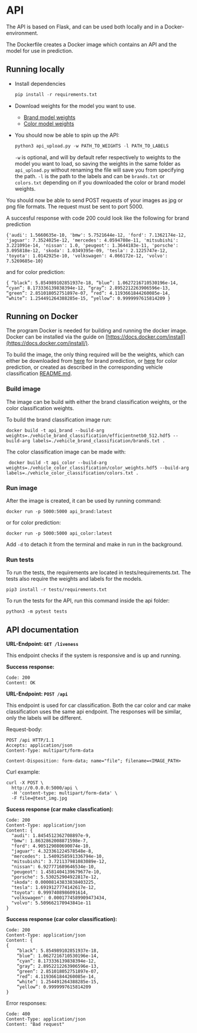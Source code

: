 # API

The API is based on Flask, and can be used both locally and in a Docker-environment.

The Dockerfile creates a Docker image which contains an API and the model for use in prediction.
 

## Running locally

* Install dependencies
   ```py
   pip install -r requirements.txt
   ```

* Download weights for the model you want to use.
  * [Brand model weights](https://drive.google.com/file/d/1CXWGf2hj_sJXIsSE4wfqUOqIv-EsYf7x/view?usp=sharing)
  * [Color model weights](https://drive.google.com/file/d/1lRUEykbsTh3VXAQqPaILYLzWt2cDDsBP/view?usp=sharing)

* You should now be able to spin up the API:

  ```py
  python3 api_upload.py -w PATH_TO_WEIGHTS -l PATH_TO_LABELS
  ```

   `-w` is optional, and will by default refer respectively to weights to the model you want to load, so saving the weights in the same folder as `api_upload.py` without renaming the file will save you from specifying the path.
   `-l` is the path to the labels and can be `brands.txt` or `colors.txt` depending on if you downloaded the color or brand model weights.
   
 You should now be able to send POST requests of your images as jpg or png file formats. The request must be sent to port 5000.

 A succesful response with code 200 could look like the following for brand prediction
 ```
 {'audi': 1.5660635e-10, 'bmw': 5.7521644e-12, 'ford': 7.1362174e-12, 'jaguar': 7.3524025e-12, 'mercedes': 4.0594708e-11, 'mitsubishi': 3.221091e-14, 'nissan': 1.0, 'peugeot': 1.3644183e-11, 'porsche': 3.095818e-12, 'skoda': 1.0349395e-09, 'tesla': 2.1225747e-12, 'toyota': 1.0142925e-10, 'volkswagen': 4.066172e-12, 'volvo': 7.5269685e-10}
 ```

and for color prediction:
 ```
{ “black”: 5.854989102851937e-18, “blue”: 1.0627216710530196e-14, “cyan”: 8.173336139838394e-12, “gray”: 2.8952212263906596e-13, “green”: 2.851018052751897e-07, “red”: 4.1193661844260085e-14, “white”: 1.254491264388285e-15, “yellow”: 0.9999997615814209 }
 ```

## Running on Docker

The program Docker is needed for building and running the docker image.
Docker can be installed via the guide on [https://docs.docker.com/install](https://docs.docker.com/install/). 

To build the image, the only thing required will be the weights, which can either be downloaded from [here](https://drive.google.com/file/d/1CXWGf2hj_sJXIsSE4wfqUOqIv-EsYf7x/view?usp=sharing) for brand prediction, or [here](https://drive.google.com/file/d/1lRUEykbsTh3VXAQqPaILYLzWt2cDDsBP/view?usp=sharing) for color prediction, or created as described in the corresponding vehicle classification [README.md](../README.md).


### Build image

The image can be build with either the brand classification weights, or the color classification weights.

To build the brand classification image run:
```
docker build -t api_brand --build-arg weights=./vehicle_brand_classification/efficientnetb0_512.hdf5 --build-arg labels=./vehicle_brand_classification/brands.txt .
```

The color classification image can be made with:
```
 docker build -t api_color --build-arg weights=./vehicle_color_classification/color_weights.hdf5 --build-arg labels=./vehicle_color_classification/colors.txt .
```

### Run image
After the image is created, it can be used by running command:
```
docker run -p 5000:5000 api_brand:latest
```
or for color prediction:
```
docker run -p 5000:5000 api_color:latest
```

Add `-d` to detach it from the terminal and make in run in the background.


### Run tests
To run the tests, the requirements are located in tests/requirements.txt. 
The tests also require the weights and labels for the models.
```
pip3 install -r tests/requirements.txt
```
To run the tests for the API, run this command inside the api folder:
```
python3 -m pytest tests
```

## API documentation

**URL-Endpoint: `GET /liveness`**

This endpoint checks if the system is responsive and is up and running.


**Success response:**
```
Code: 200
Content: OK
```


**URL-Endpoint: `POST /api`**

This endpoint is used for car classification. Both the 
car color and car make classification uses the same api endpoint.
The responses will be similar, only the labels will be different.


Request-body:
```
POST /api HTTP/1.1
Accepts: application/json
Content-Type: multipart/form-data

Content-Disposition: form-data; name="file"; filename=<IMAGE_PATH>
```

Curl example:
```
curl -X POST \
  http://0.0.0.0:5000/api \
  -H 'content-type: multipart/form-data' \
  -F file=@test_img.jpg
```

**Sucess response (car make classfication):**
```
Code: 200
Content-Type: application/json
Content: {
  "audi": 1.8454512362708897e-9,
  "bmw": 1.8632862008871598e-7,
  "ford": 4.905129080690074e-10,
  "jaguar": 4.323361224578548e-8,
  "mercedes": 1.5409258591336794e-10,
  "mitsubishi": 3.721137981083089e-12,
  "nissan": 6.927771689646534e-10,
  "peugeot": 1.4581404139679677e-10,
  "porsche": 5.530252904922817e-12,
  "skoda": 0.00008143833838403225,
  "tesla": 1.6919127774142617e-12,
  "toyota": 0.9997408986091614,
  "volkswagen": 0.0001774589909473434,
  "volvo": 5.509662170943841e-11
}
```

**Success response (car color classification):**
```
Code: 200
Content-Type: application/json
Content: {
{
    “black”: 5.854989102851937e-18,
    “blue”: 1.0627216710530196e-14,
    “cyan”: 8.173336139838394e-12,
    “gray”: 2.8952212263906596e-13,
    “green”: 2.851018052751897e-07,
    “red”: 4.1193661844260085e-14,
    “white”: 1.254491264388285e-15,
    “yellow”: 0.9999997615814209
}
```

Error responses:
```
Code: 400
Content-Type: application/json
Content: "Bad request"
```